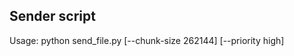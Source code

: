 Sender script
-------------
Usage:
python send_file.py <path-to-file> [--chunk-size 262144] [--priority high]
